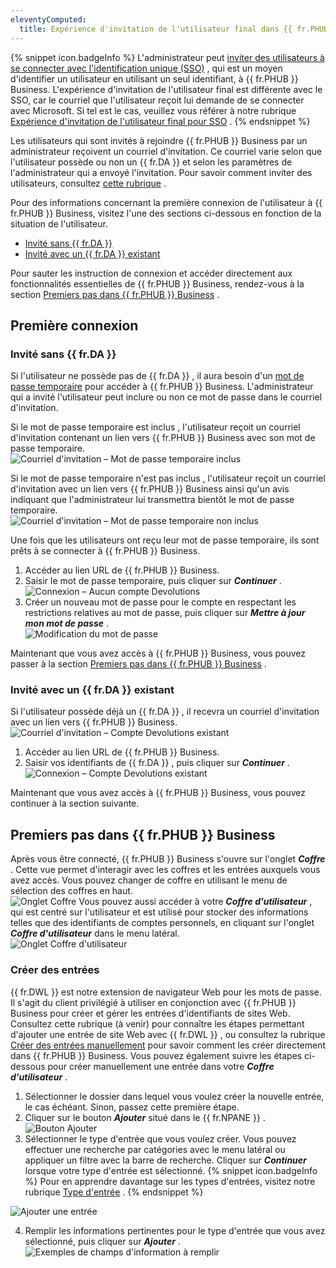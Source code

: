 ```yaml
---
eleventyComputed:
  title: Expérience d'invitation de l'utilisateur final dans {{ fr.PHUB }} Business
---
```

{% snippet icon.badgeInfo %} 
L'administrateur peut [inviter des utilisateurs à se connecter avec l'identification unique (SSO)](/fr/hub/getting-started/get-started-sso-hub-business/invite-users-SSO-hub-business/) , qui est un moyen d'identifier un utilisateur en utilisant un seul identifiant, à {{ fr.PHUB }} Business. L'expérience d'invitation de l'utilisateur final est différente avec le SSO, car le courriel que l'utilisateur reçoit lui demande de se connecter avec Microsoft. Si tel est le cas, veuillez vous référer à notre rubrique [Expérience d'invitation de l'utilisateur final pour SSO](/fr/hub/getting-started/get-started-sso-hub-business/invite-users-SSO-hub-business/end-user-experience/) . 
{% endsnippet %}
 
Les utilisateurs qui sont invités à rejoindre {{ fr.PHUB }} Business par un administrateur reçoivent un courriel d'invitation. Ce courriel varie selon que l'utilisateur possède ou non un {{ fr.DA }} et selon les paramètres de l'administrateur qui a envoyé l'invitation. Pour savoir comment inviter des utilisateurs, consultez [cette rubrique](/fr/hub/web-interface/hub-overview/administration/management/users/create-invite-users/) .  

Pour des informations concernant la première connexion de l'utilisateur à {{ fr.PHUB }} Business, visitez l'une des sections ci-dessous en fonction de la situation de l'utilisateur.  

* [Invité sans {{ fr.DA }}](#invité-sans--frda)  
* [Invité avec un {{ fr.DA }} existant](#invité-avec-un--frda--existant)  

Pour sauter les instruction de connexion et accéder directement aux fonctionnalités essentielles de {{ fr.PHUB }} Business, rendez-vous à la section [Premiers pas dans {{ fr.PHUB }} Business](#premiers-pas-dans--frphub--business) . 

## Première connexion 

### Invité sans {{ fr.DA }} 

Si l'utilisateur ne possède pas de {{ fr.DA }} , il aura besoin d'un [mot de passe temporaire](/fr/hub/web-interface/hub-overview/administration/management/users/create-invite-users/temporary-password/) pour accéder à {{ fr.PHUB }} Business. L'administrateur qui a invité l'utilisateur peut inclure ou non ce mot de passe dans le courriel d'invitation.  

Si le mot de passe temporaire est inclus , l'utilisateur reçoit un courriel d'invitation contenant un lien vers {{ fr.PHUB }} Business avec son mot de passe temporaire.  
![Courriel d'invitation – Mot de passe temporaire inclus](https://webdevolutions.azureedge.net/docs/fr/hub/Hub2008.png) 

Si le mot de passe temporaire n'est pas inclus , l'utilisateur reçoit un courriel d'invitation avec un lien vers {{ fr.PHUB }} Business ainsi qu'un avis indiquant que l'administrateur lui transmettra bientôt le mot de passe temporaire.  
![Courriel d'invitation – Mot de passe temporaire non inclus](https://webdevolutions.azureedge.net/docs/fr/hub/Hub2011.png) 

Une fois que les utilisateurs ont reçu leur mot de passe temporaire, ils sont prêts à se connecter à {{ fr.PHUB }} Business.  

1. Accéder au lien URL de {{ fr.PHUB }} Business. 
1. Saisir le mot de passe temporaire, puis cliquer sur ***Continuer*** .  
![Connexion – Aucun compte Devolutions](https://webdevolutions.azureedge.net/docs/fr/hub/Hub2009.png) 
1. Créer un nouveau mot de passe pour le compte en respectant les restrictions relatives au mot de passe, puis cliquer sur ***Mettre à jour mon mot de passe*** .  
![Modification du mot de passe](https://webdevolutions.azureedge.net/docs/fr/hub/Hub2010.png) 

Maintenant que vous avez accès à {{ fr.PHUB }} Business, vous pouvez passer à la section [Premiers pas dans {{ fr.PHUB }} Business](#premiers-pas-dans--frphub--business) . 

### Invité avec un {{ fr.DA }} existant 

Si l'utilisateur possède déjà un {{ fr.DA }} , il recevra un courriel d'invitation avec un lien vers {{ fr.PHUB }} Business.  
![Courriel d'invitation – Compte Devolutions existant](https://webdevolutions.azureedge.net/docs/fr/hub/Hub2006.png) 
1. Accéder au lien URL de {{ fr.PHUB }} Business. 
1. Saisir vos identifiants de {{ fr.DA }} , puis cliquer sur ***Continuer*** .  
![Connexion – Compte Devolutions existant](https://webdevolutions.azureedge.net/docs/fr/hub/Hub2007.png) 

Maintenant que vous avez accès à {{ fr.PHUB }} Business, vous pouvez continuer à la section suivante. 

## Premiers pas dans {{ fr.PHUB }} Business 

Après vous être connecté, {{ fr.PHUB }} Business s'ouvre sur l'onglet ***Coffre*** . Cette vue permet d'interagir avec les coffres et les entrées auxquels vous avez accès. Vous pouvez changer de coffre en utilisant le menu de sélection des coffres en haut.  
![Onglet Coffre](https://webdevolutions.azureedge.net/docs/fr/hub/Hub2001.png) 
Vous pouvez aussi accéder à votre ***Coffre d'utilisateur*** , qui est centré sur l'utilisateur et est utilisé pour stocker des informations telles que des identifiants de comptes personnels, en cliquant sur l'onglet ***Coffre d'utilisateur*** dans le menu latéral.  
![Onglet Coffre d'utilisateur](https://webdevolutions.azureedge.net/docs/fr/hub/Hub2002.png) 

### Créer des entrées 

{{ fr.DWL }} est notre extension de navigateur Web pour les mots de passe. Il s'agit du client privilégié à utiliser en conjonction avec {{ fr.PHUB }} Business pour créer et gérer les entrées d'identifiants de sites Web. Consultez cette rubrique (à venir) pour connaître les étapes permettant d'ajouter une entrée de site Web avec {{ fr.DWL }} , ou consultez la rubrique [Créer des entrées manuellement](/fr/hub/web-interface/hub-overview/entries/create-entries-manually/) pour savoir comment les créer directement dans {{ fr.PHUB }} Business. Vous pouvez également suivre les étapes ci-dessous pour créer manuellement une entrée dans votre ***Coffre d'utilisateur*** .  

1. Sélectionner le dossier dans lequel vous voulez créer la nouvelle entrée, le cas échéant. Sinon, passez cette première étape. 
1. Cliquer sur le bouton ***Ajouter*** situé dans le {{ fr.NPANE }} .  
![Bouton Ajouter](https://webdevolutions.azureedge.net/docs/fr/hub/Hub2003.png) 
1. Sélectionner le type d'entrée que vous voulez créer. Vous pouvez effectuer une recherche par catégories avec le menu latéral ou appliquer un filtre avec la barre de recherche. Cliquer sur ***Continuer*** lorsque votre type d'entrée est sélectionné. 
{% snippet icon.badgeInfo %} 
Pour en apprendre davantage sur les types d'entrées, visitez notre rubrique [Type d'entrée](/fr/hub/web-interface/hub-overview/entries/entry-type/) . 
{% endsnippet %}
 
![Ajouter une entrée](https://webdevolutions.azureedge.net/docs/fr/hub/Hub2004.png) 

4. Remplir les informations pertinentes pour le type d'entrée que vous avez sélectionné, puis cliquer sur ***Ajouter*** .  
![Exemples de champs d'information à remplir](https://webdevolutions.azureedge.net/docs/fr/hub/Hub2005.png) 
